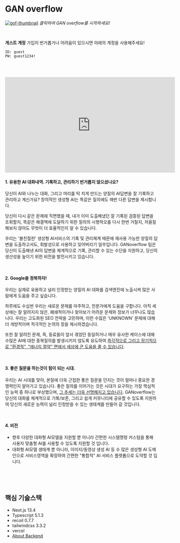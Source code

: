 # GAN overflow

[![gof-thumbnail](https://github-production-user-asset-6210df.s3.amazonaws.com/65459616/262915829-edf725b8-089e-4591-9c1f-e083e092afb1.gif)](https://www.ganoverflow.com/)
*클릭하여 GAN overflow를 시작하세요!*

<br>

**게스트 계정**
가입이 번거롭거나 어려움이 있으시면 아래의 계정을 사용해주세요!
```
ID: guest
PW: guest1234!
```

<br><br>


<iframe width="560" height="315" src="https://www.youtube.com/embed/ZF1MzXcmRYE?si=Pv_YLQ2c_S7gqiVn" title="YouTube video player" frameborder="0" allow="accelerometer; autoplay; clipboard-write; encrypted-media; gyroscope; picture-in-picture; web-share" allowfullscreen></iframe>


#### 1. 유용한 AI 대화내역. 기록하고, 관리하기 번거롭지 않으셨나요?
당신이 AI와 나누는 대화, 그리고 머리를 탁 치게 만드는 양질의 AI답변을 잘 기록하고 관리하고 계신가요?
창의적인 생성형 AI는 똑같은 질의에도 매번 다른 답변을 제시합니다. 

당신이 다시 같은 문제에 직면했을 때, 
내가 이미 도출해냈던 잘 기록된 검증된 답변을 조회할지, 똑같은 해결책에 도달하기 위한 질의의 시행착오를 다시 한번 거칠지, 저울질 해보지 않아도 무엇이 더 효율적인지 알 수 있습니다.

우리는 '불친절한' 생성형 AI서비스의 기록 및 관리체계 때문에 재사용 가능한 양질의 답변을 도출하고서도, 휘발성으로 사용하고 잊어버리기 일쑤입니다.
GANoverflow 팀은 당신이 도출해낸 AI의 답변을 체계적으로 기록, 관리할 수 있는 수단을 지원하고, 당신의 생산성을 높이기 위한 비전을 발전시키고 있습니다.

<br>

#### 2. Google을 정복하자! 
우리는 실제로 유용하고 널리 인정받는 양질의 AI 대화를 검색엔진에 노출시켜 많은 사람에게 도움을 주고 싶습니다. 

하루에도 수십번 우리는 새로운 문제를 마주하고, 전문가에게 도움을 구합니다. 아직 세상에는 잘 알려지지 않은, 폐쇄적이거나 찾아보기 어려운 문제와 정보가 너무나도 많습니다. 우리는 고도화된 SEO 전략을 고민하며, 이런 수많은 'UNKNOWN' 문제에 대해 더 개방적이며 적극적인 논의의 장을 제시하겠습니다.

또한 잘 알려진 문제, 즉, 동료들이 앞서 겪었던 동일하거나 매우 유사한 케이스에 대해 수많은 AI에 대한 중복질의를 발생시키지 않도록 유도하여 [즉각적으로 그리고 장기적으로 "환경적", "에너지 절약" 면에서 세상에 큰 도움을 줄 수 있습니다](http://www.esgeconomy.com/news/articleView.html?idxno=3069).

<br>

#### 3. 좋은 질문을 하는것이 힘이 되는 시대.
우리는 AI 시대를 맞아, 본질에 더욱 근접한 좋은 질문을 던지는 것이 얼마나 중요한 경쟁력인지 알아가고 있습니다.
좋은 질의를 이어가는 것은 시대가 요구하는 가장 핵심적인 능력 중 하나로 부상했으며, [그 추세는 더욱 선명해지고 있습니다](https://www.similarweb.com/blog/insights/ai-news/stack-overflow-chatgpt/).
GANoverflow는 당신의 대화를 체계적으로 기록/보존, 그리고 쉽게 커뮤니티에 공유할 수 있도록 지원하여 당신의 새로운 능력이 널리 인정받을 수 있는 생태계를 만들어 갈 것입니다.

<br>

#### 4. 비전
- 향후 다양한 대화형 AI모델을 지원할 뿐 아니라 간편한 시스템명령 커스텀을 통해 사용자 맞춤형 AI를 사용할 수 있도록 지원할 것 입니다.
- 대화형 AI모델 생태계 뿐 아니라, 이미지/동영상 생성 AI 등 수 많은 생성형 AI 도메인으로 서비스영역을 확장하여 간편한 "통합적" AI 서비스 플랫폼으로 도약할 것 입니다.


<br><br><br>

## 핵심 기술스택
- Next.js 13.4 
- Typescript 5.1.3
- recoil 0.7.7
- tailwindcss 3.3.2
- vercel 
- [About Backend](https://github.com/modulersYJ/ganoverflow-back)



